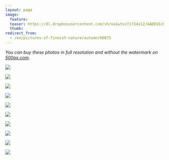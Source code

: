 ```yaml
---
layout: page
image:
  feature:
  teaser: https://dl.dropboxusercontent.com/sh/ea1wtnz7z734o12/AADEU1cKrKUMWqHRGFxpQSzwa/luontokuvat/syksy/2/DS33280-245px.jpg
  thumb:
redirect_from:
  - /en/pictures-of-finnish-nature/autumn/00075
---
```


*You can buy these photos in full resolution and without the watermark on [500px.com](https://500px.com/minimuutticom/galleries/autumn-colours).*

[![](https://dl.dropboxusercontent.com/sh/ea1wtnz7z734o12/AABS0y3cu-R5x_H370zEUxpxa/luontokuvat/syksy/2/DS31334-800px.jpg)](https://dl.dropboxusercontent.com/sh/ea1wtnz7z734o12/AAAoSHw-7nNl5KHw8LhG_thra/luontokuvat/syksy/2/DS31334.jpg)

[![](https://dl.dropboxusercontent.com/sh/ea1wtnz7z734o12/AACEgqtqcVyL1OqXeip1dtNva/luontokuvat/syksy/2/DS33280-800px.jpg)](https://dl.dropboxusercontent.com/sh/ea1wtnz7z734o12/AAANN70aZ6BU5oHTN9AYFjw0a/luontokuvat/syksy/2/DS33280.jpg)

[![](https://dl.dropboxusercontent.com/sh/ea1wtnz7z734o12/AACedJauDwL3XJyE9FHxIk6Fa/luontokuvat/syksy/2/DS31725-800px.jpg)](https://dl.dropboxusercontent.com/sh/ea1wtnz7z734o12/AAC7lpZHqWxvDEcfOabPgxDKa/luontokuvat/syksy/2/DS31725.jpg)

[![](https://dl.dropboxusercontent.com/sh/ea1wtnz7z734o12/AAA6m3j-ngf_vLQff5WvVzyEa/luontokuvat/syksy/2/DS32437-800px.jpg)](https://dl.dropboxusercontent.com/sh/ea1wtnz7z734o12/AAClh-fgv_jjuPY8RgBVKR4Ta/luontokuvat/syksy/2/DS32437.jpg)

[![](https://dl.dropboxusercontent.com/sh/ea1wtnz7z734o12/AAAUAwwazEczmuo1CwIwVqOQa/luontokuvat/syksy/2/DS32438-800px.jpg)](https://dl.dropboxusercontent.com/sh/ea1wtnz7z734o12/AADPWFGbSi1lNNYq_OdaK3V5a/luontokuvat/syksy/2/DS32438.jpg)

[![](https://dl.dropboxusercontent.com/sh/ea1wtnz7z734o12/AADHWfrpU-QpXcdMPKp0d1xga/luontokuvat/syksy/2/DS33185-800px.jpg)](https://dl.dropboxusercontent.com/sh/ea1wtnz7z734o12/AADVhXv5hsAA6EcINdFV3pJZa/luontokuvat/syksy/2/DS33185.jpg)

[![](https://dl.dropboxusercontent.com/sh/ea1wtnz7z734o12/AABaQbl7zlIG_Rc7ARMwqFexa/luontokuvat/syksy/2/DS33188-800px.jpg)](https://dl.dropboxusercontent.com/sh/ea1wtnz7z734o12/AAD9VjrIzu6xdarUrKwcnP_Pa/luontokuvat/syksy/2/DS33188.jpg)

[![](https://dl.dropboxusercontent.com/sh/ea1wtnz7z734o12/AADZqwL6E7DNpplND0MoKF0da/luontokuvat/syksy/2/DS33198-800px.jpg)](https://dl.dropboxusercontent.com/sh/ea1wtnz7z734o12/AAAoUxuuHToFf5haRmD-8Inza/luontokuvat/syksy/2/DS33198.jpg)

[![](https://dl.dropboxusercontent.com/sh/ea1wtnz7z734o12/AAAYv6Se8cnRyGW1T5Ldyi9Ya/luontokuvat/syksy/2/DS33202-800px.jpg)](https://dl.dropboxusercontent.com/sh/ea1wtnz7z734o12/AAB8odWeeseI2JoX8R0BTSe6a/luontokuvat/syksy/2/DS33202.jpg)

[![](https://dl.dropboxusercontent.com/sh/ea1wtnz7z734o12/AAD6N-LWb1fnl6Hw4dtX-TlUa/luontokuvat/syksy/2/DS33210-800px.jpg)](https://dl.dropboxusercontent.com/sh/ea1wtnz7z734o12/AADGduUbIok8CG6ojfzwr6ima/luontokuvat/syksy/2/DS33210.jpg)
